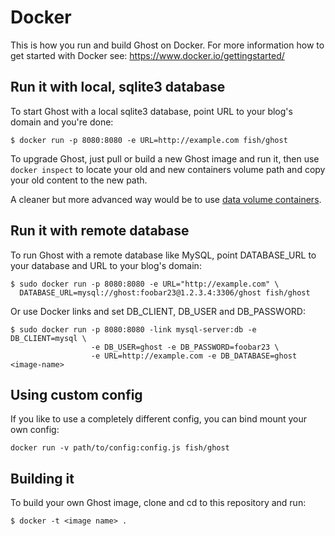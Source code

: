 # Docker
This is how you run and build Ghost on Docker. For more information how
to get started with Docker see: https://www.docker.io/gettingstarted/


## Run it with local, sqlite3 database
To start Ghost with a local sqlite3 database, point URL to your blog's domain and you're done:

    $ docker run -p 8080:8080 -e URL=http://example.com fish/ghost

To upgrade Ghost, just pull or build a new Ghost image and run it, then use `docker inspect`
to locate your old and new containers volume path and copy your old content to the new path.

A cleaner but more advanced way would be to use
[data volume containers](http://docs.docker.io/en/latest/use/working_with_volumes/#creating-and-mounting-a-data-volume-container).

## Run it with remote database
To run Ghost with a remote database like MySQL, point DATABASE_URL to your database and URL
to your blog's domain:

    $ sudo docker run -p 8080:8080 -e URL="http://example.com" \
      DATABASE_URL=mysql://ghost:foobar23@1.2.3.4:3306/ghost fish/ghost


Or use Docker links and set DB_CLIENT, DB_USER and DB_PASSWORD:

    $ sudo docker run -p 8080:8080 -link mysql-server:db -e DB_CLIENT=mysql \
                      -e DB_USER=ghost -e DB_PASSWORD=foobar23 \
                      -e URL=http://example.com -e DB_DATABASE=ghost <image-name>


## Using custom config
If you like to use a completely different config, you can bind mount
your own config:

    docker run -v path/to/config:config.js fish/ghost

## Building it
To build your own Ghost image, clone and cd to this repository and run:

    $ docker -t <image name> .

